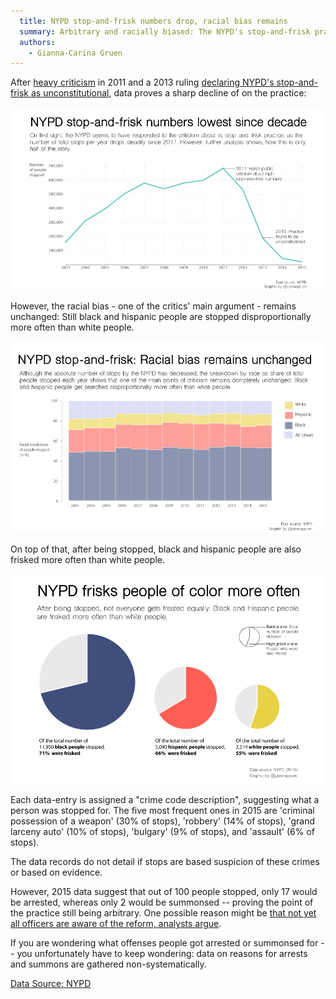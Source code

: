 ```yaml
---
  title: NYPD stop-and-frisk numbers drop, racial bias remains
  summary: Arbitrary and racially biased: The NYPD's stop-and-frisk practice received a lot of criticism in the past. Data show a decline in practice, however the racial bias prevails.
  authors:
    - Gianna-Carina Gruen
---
```


After [heavy criticism](http://www.nyclu.org/issues/racial-justice/stop-and-frisk-practices) in 2011 and a 2013 ruling [declaring NYPD's stop-and-frisk as unconstitutional](http://www.nytimes.com/2013/08/13/nyregion/stop-and-frisk-practice-violated-rights-judge-rules.html?_r=0), data proves a sharp decline of on the practice:

![data_vis_timeseries](NYPD_timeseries_960_webex_FINAL.png)

However, the racial bias - one of the critics' main argument - remains unchanged: Still black and hispanic people are stopped disproportionally more often than white people.

![data_vis_stacked_100_bar](NYPD_racial_breakdown_96-_webex_FINAL.png)

On top of that, after being stopped, black and hispanic people are also frisked more often than white people.

![data_vis_pie](NYPD_frisked_960_webex_FINAL.png)

Each data-entry is assigned a "crime code description", suggesting what a person was stopped for. The five most frequent ones in 2015 are 'criminal possession of a weapon' (30% of stops), 'robbery' (14% of stops), 'grand larceny auto' (10% of stops), 'bulgary' (9% of stops), and 'assault' (6% of stops).

The data records do not detail if stops are based suspicion of these crimes or based on evidence.

However, 2015 data suggest that out of 100 people stopped, only 17 would be arrested, whereas only 2 would be summonsed -- proving the point of the practice still being arbitrary. One possible reason might be [that not yet all officers are aware of the reform, analysts argue](http://www.nydailynews.com/new-york/stop-and-frisk-continues-cops-don-reforms-article-1.2533429).

If you are wondering what offenses people got arrested or summonsed for -- you unfortunately have to keep wondering: data on reasons for arrests and summons are  gathered non-systematically.

[Data Source: NYPD](http://www.nyc.gov/html/nypd/html/analysis_and_planning/stop_question_and_frisk_report.shtml)
